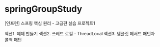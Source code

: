 # springGroupStudy

[인프런] 스프링 핵심 원리 - 고급편 
실습 프로젝트1

섹션1. 예제 만들기
섹션2. 쓰레드 로컬 - ThreadLocal
섹션3. 템플릿 메서드 패턴과 콜백 패턴


